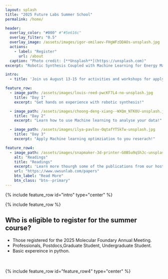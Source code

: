 ```yaml
---
layout: splash
title: "2025 Future Labs Summer School"
permalink: /home/

header:
  overlay_color: "#000" #"#5e616c"
  overlay_filter: "0.5"
  overlay_image: /assets/images/igor-omilaev-FHgWFzDDAOs-unsplash.jpg
  actions:
    - label: "Register"
      url: /about
  caption: "Photo credit: [**Unsplash**](https://unsplash.com)"
excerpt: "Robotic Synthesis Coupled with Machine Learning for Energy Materials."

intro: 
  - title: 'Join us August 13-15 for activities and workshops for applying Machine Learning to Material Science'

feature_row:
  - image_path: /assets/images/louis-reed-pwcKF7L4-no-unsplash.jpg
    title: "Day 1"
    excerpt: "Get hands on experience with robotic synthesis!"

  - image_path: /assets/images/choong-deng-xiang--WXQm_NTK0U-unsplash.jpg
    title: "Day 2"
    excerpt: "Learn how to use Machine learning to analyse your data!"

  - image_path: /assets/images/ilya-pavlov-OqtafYT5kTw-unsplash.jpg
    title: "Day 3"
    excerpt: "Apply Machine learning optimziation to you reserach!"

feature_row4:
  - image_path: /assets/images/snapmaker-3d-printer-G0B5u9qShJc-unsplash.jpg
    alt: "Readings"
    title: "Readings"
    excerpt: 'Learn more thourgh some of the publications from our host!'
    url: "https://www.uwsunlab.com/papers"
    btn_label: "Read More"
    btn_class: "btn--primary"
---
```



{% include feature_row id="intro" type="center" %} 

{% include feature_row %}


## Who is eligible to register for the summer course?
- Those registered for the 2025 Molecular Foundary Annual Meeting.
- Professionals, Postdocs,Graduate Student, Undergraduate Student.
- Basic expereince in python.


<br/>
<br/>
{% include feature_row id="feature_row4" type="center" %} <!-- One of the placeholders can be reading materials (not sure how to call it) but it can provide links to Shijing/my papers;-->


<!-- 
another placeholder can be info about preparing for the summer school/ good to know. here we will add safety information, min. PPE
another placeholder can be data that we generate during the summer school and openly share through the website
another placeholder can be codes that we share as part of the summer school -->

<!-- 
{% include feature_row id="feature_row2" type="left" %}

{% include feature_row id="feature_row3" type="right" %} -->

